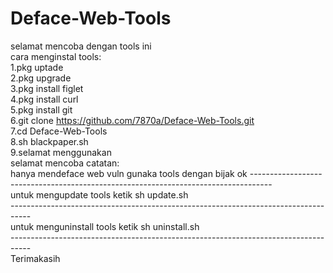 # Deface-Web-Tools
selamat mencoba dengan tools ini<br>
cara menginstal tools:<br>
1.pkg uptade<br>
2.pkg upgrade<br>
3.pkg install figlet<br>
4.pkg install curl<br>
5.pkg install git<br>
6.git clone https://github.com/7870a/Deface-Web-Tools.git<br>
7.cd Deface-Web-Tools<br>
8.sh blackpaper.sh<br>
9.selamat menggunakan<br>
selamat mencoba
catatan:<br>
hanya mendeface web vuln
gunaka tools dengan bijak ok
-----------------------------------------------------------------------------------<br>
untuk mengupdate tools ketik sh update.sh<br>
-----------------------------------------------------------------------------------<br>
untuk menguninstall tools ketik sh uninstall.sh<br>
-----------------------------------------------------------------------------------<br>
Terimakasih
